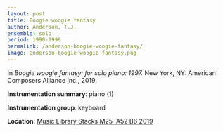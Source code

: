 ```yaml
---
layout: post
title: Boogie woogie fantasy
author: Anderson, T.J. 
ensemble: solo
period: 1990-1999
permalink: /anderson-boogie-woogie-fantasy/
image: anderson-boogie-woogie-fantasy.png
---
```


In *Boogie woogie fantasy: for solo piano: 1997.* New York, NY: American Composers Alliance Inc., 2019.

**Instrumentation summary**: piano (1)

**Instrumentation group**: keyboard

**Location**: <a href="https://tufts-primo.hosted.exlibrisgroup.com/primo-explore/fulldisplay?docid=01TUN_ALMA21276728520003851&context=L&vid=01TUN&lang=en_US&search_scope=EVERYTHING&adaptor=Local%20Search%20Engine&tab=everything&query=any,contains,anderson%20boogie%20woogie%20fantasy&offset=0" target="_blank">Music Library Stacks M25 .A52 B6 2019</a>
